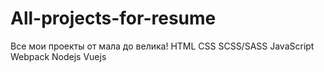 # All-projects-for-resume
Все мои проекты от мала до велика!
HTML CSS SCSS/SASS JavaScript Webpack Nodejs Vuejs
